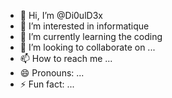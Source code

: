 - 👋 Hi, I’m @Di0ulD3x
- 👀 I’m interested in informatique
- 🌱 I’m currently learning the coding
- 💞️ I’m looking to collaborate on ...
- 📫 How to reach me ...
- 😄 Pronouns: ...
- ⚡ Fun fact: ...

<!---
Di0ulD3x/Di0ulD3x is a ✨ special ✨ repository because its `README.md` (this file) appears on your GitHub profile.
You can click the Preview link to take a look at your changes.
--->
